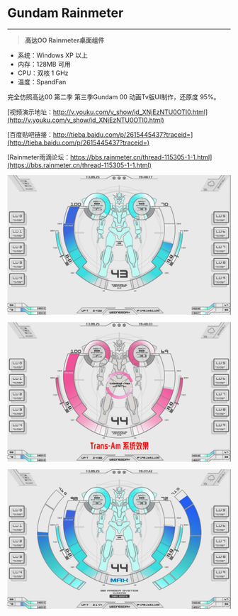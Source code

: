 # Gundam Rainmeter
---
>**高达OO Rainmeter桌面组件**

* 系统：Windows XP 以上
* 内存：128MB 可用
* CPU：双核 1 GHz
* 温度：SpandFan

完全仿照高达00 第二季 第三季Gundam 00 动画Tv版UI制作，还原度 95%。


[视频演示地址：http://v.youku.com/v_show/id_XNjEzNTU0OTI0.html](http://v.youku.com/v_show/id_XNjEzNTU0OTI0.html)

[百度贴吧链接：http://tieba.baidu.com/p/2615445437?traceid=](http://tieba.baidu.com/p/2615445437?traceid=)

[Rainmeter雨滴论坛：https://bbs.rainmeter.cn/thread-115305-1-1.html](https://bbs.rainmeter.cn/thread-115305-1-1.html)

![c](https://github.com/lingme/Picture_Bucket/raw/master/Gundam_Rainmeter_img/index_1.jpg)

![c](https://github.com/lingme/Picture_Bucket/raw/master/Gundam_Rainmeter_img/index_2.jpg)

![](https://github.com/lingme/Picture_Bucket/raw/master/Gundam_Rainmeter_img/index_3.jpg)
